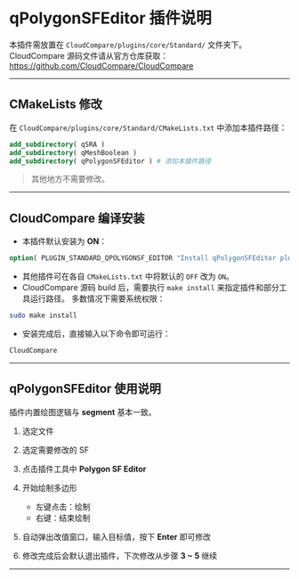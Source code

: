 # qPolygonSFEditor 插件说明

本插件需放置在 `CloudCompare/plugins/core/Standard/` 文件夹下。  
CloudCompare 源码文件请从官方仓库获取：  https://github.com/CloudCompare/CloudCompare

---

## CMakeLists 修改

在 `CloudCompare/plugins/core/Standard/CMakeLists.txt` 中添加本插件路径：

```cmake
add_subdirectory( qSRA )
add_subdirectory( qMeshBoolean )
add_subdirectory( qPolygonSFEditor ) # 添加本插件路径
````

> 其他地方不需要修改。

---

## CloudCompare 编译安装

* 本插件默认安装为 **ON**：

```cmake
option( PLUGIN_STANDARD_QPOLYGONSF_EDITOR "Install qPolygonSFEditor plugin" ON )
```

* 其他插件可在各自 `CMakeLists.txt` 中将默认的 `OFF` 改为 `ON`。
* CloudCompare 源码 build 后，需要执行 `make install` 来指定插件和部分工具运行路径。
  多数情况下需要系统权限：

```bash
sudo make install
```

* 安装完成后，直接输入以下命令即可运行：

```bash
CloudCompare
```

---

## qPolygonSFEditor 使用说明

插件内置绘图逻辑与 **segment** 基本一致。

1. 选定文件
2. 选定需要修改的 SF
3. 点击插件工具中 **Polygon SF Editor**
4. 开始绘制多边形

   * 左键点击：绘制
   * 右键：结束绘制
5. 自动弹出改值窗口，输入目标值，按下 **Enter** 即可修改
6. 修改完成后会默认退出插件，下次修改从步骤 **3 \~ 5** 继续

---
